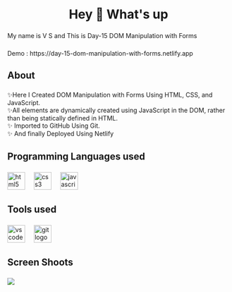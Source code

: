 <h1 align="center">Hey 👋 What's up</h1>

###

<p align="left">My name is V S and This is Day-15 DOM Manipulation with Forms</p>

###

<p align="left">Demo : https://day-15-dom-manipulation-with-forms.netlify.app</p>

###

<h2 align="left">About</h2>

###

<p align="left">✨Here I Created DOM Manipulation with Forms Using HTML, CSS, and JavaScript.<br>✨All elements are dynamically created using JavaScript in the DOM, rather than being statically defined in HTML.<br>✨ Imported to GitHub Using Git.<br>✨ And finally Deployed Using Netlify</p>

###

<h2 align="left">Programming Languages used</h2>

###

<div align="left">
  <img src="https://cdn.jsdelivr.net/gh/devicons/devicon/icons/html5/html5-original.svg" height="40" alt="html5 logo"  />
  <img width="12" />
  <img src="https://cdn.jsdelivr.net/gh/devicons/devicon/icons/css3/css3-original.svg" height="40" alt="css3 logo"  />
  <img width="12" />
  <img src="https://cdn.jsdelivr.net/gh/devicons/devicon/icons/javascript/javascript-plain.svg" height="40" alt="javascript logo"  />
</div>

###

<h2 align="left">Tools used</h2>

###

<div align="left">
  <img src="https://cdn.jsdelivr.net/gh/devicons/devicon/icons/vscode/vscode-original.svg" height="40" alt="vscode logo"  />
  <img width="12" />
  <img src="https://cdn.jsdelivr.net/gh/devicons/devicon/icons/git/git-original.svg" height="40" alt="git logo"  />
</div>

###

<h2 align="left">Screen Shoots</h2>

###

<img src = "https://github.com/Prakash-V-S/Day-15-DOM-Manipulation-with-Forms/assets/141955456/c4a40f1a-3037-4f29-b137-c0977766c892">

###
